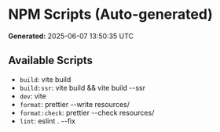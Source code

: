 # NPM Scripts (Auto-generated)

**Generated:** 2025-06-07 13:50:35 UTC

## Available Scripts

- `build`: vite build
- `build:ssr`: vite build && vite build --ssr
- `dev`: vite
- `format`: prettier --write resources/
- `format:check`: prettier --check resources/
- `lint`: eslint . --fix
